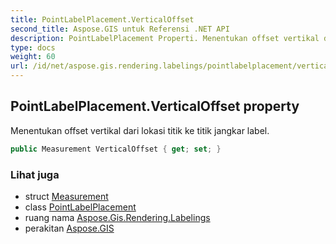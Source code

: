 ```yaml
---
title: PointLabelPlacement.VerticalOffset
second_title: Aspose.GIS untuk Referensi .NET API
description: PointLabelPlacement Properti. Menentukan offset vertikal dari lokasi titik ke titik jangkar label.
type: docs
weight: 60
url: /id/net/aspose.gis.rendering.labelings/pointlabelplacement/verticaloffset/
---
```

## PointLabelPlacement.VerticalOffset property

Menentukan offset vertikal dari lokasi titik ke titik jangkar label.

```csharp
public Measurement VerticalOffset { get; set; }
```

### Lihat juga

* struct [Measurement](../../../aspose.gis.rendering/measurement/)
* class [PointLabelPlacement](../)
* ruang nama [Aspose.Gis.Rendering.Labelings](../../pointlabelplacement/)
* perakitan [Aspose.GIS](../../../)


